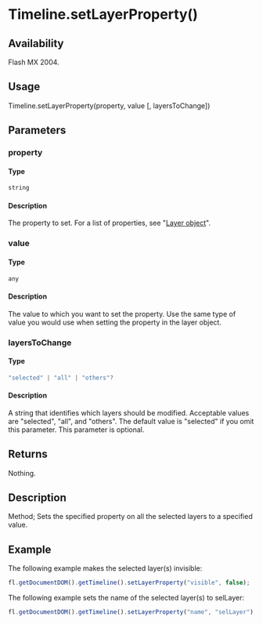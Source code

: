 # Timeline.setLayerProperty()

## Availability

Flash MX 2004.

## Usage

Timeline.setLayerProperty(property, value \[, layersToChange\])

## Parameters

### **property**

#### Type

```typescript
string
```

#### Description

The property to set. For a list of properties, see "[Layer object](../Layer_object/Layer_summary.md)".

### **value**

#### Type

```typescript
any
```

#### Description

The value to which you want to set the property. Use the same type of value you would use when setting the property in the layer object.

### **layersToChange**

#### Type

```typescript
"selected" | "all" | "others"?
```

#### Description

A string that identifies which layers should be modified. Acceptable values are "selected", "all", and "others". The default value is "selected" if you omit this parameter. This parameter is optional.

## Returns

Nothing.

## Description

Method; Sets the specified property on all the selected layers to a specified value.

## Example

The following example makes the selected layer(s) invisible:

```javascript
fl.getDocumentDOM().getTimeline().setLayerProperty("visible", false);
```

The following example sets the name of the selected layer(s) to selLayer:

```javascript
fl.getDocumentDOM().getTimeline().setLayerProperty("name", "selLayer");
```
